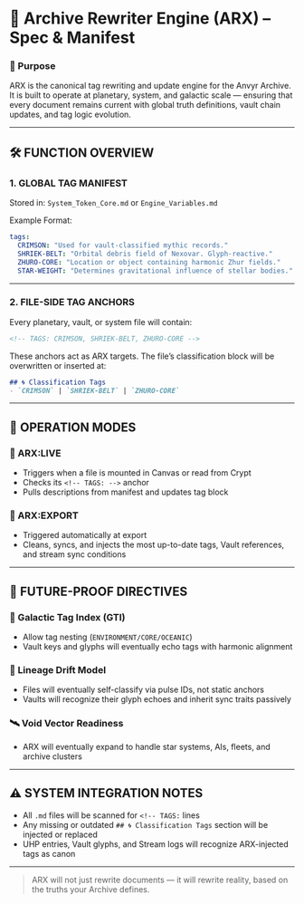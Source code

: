 # 🔁 Archive Rewriter Engine (ARX) – Spec & Manifest

### 🧠 Purpose
ARX is the canonical tag rewriting and update engine for the Anvyr Archive. It is built to operate at planetary, system, and galactic scale — ensuring that every document remains current with global truth definitions, vault chain updates, and tag logic evolution.

---

## 🛠️ FUNCTION OVERVIEW

### 1. GLOBAL TAG MANIFEST
Stored in: `System_Token_Core.md` or `Engine_Variables.md`

Example Format:
```yaml
tags:
  CRIMSON: "Used for vault-classified mythic records."
  SHRIEK-BELT: "Orbital debris field of Nexovar. Glyph-reactive."
  ZHURO-CORE: "Location or object containing harmonic Zhur fields."
  STAR-WEIGHT: "Determines gravitational influence of stellar bodies."
```

---

### 2. FILE-SIDE TAG ANCHORS

Every planetary, vault, or system file will contain:
```markdown
<!-- TAGS: CRIMSON, SHRIEK-BELT, ZHURO-CORE -->
```

These anchors act as ARX targets. The file’s classification block will be overwritten or inserted at:

```markdown
## 🌀 Classification Tags
- `CRIMSON` | `SHRIEK-BELT` | `ZHURO-CORE`
```

---

## 🔁 OPERATION MODES

### 🔹 ARX:LIVE
- Triggers when a file is mounted in Canvas or read from Crypt
- Checks its `<!-- TAGS: -->` anchor
- Pulls descriptions from manifest and updates tag block

### 🔸 ARX:EXPORT
- Triggered automatically at export
- Cleans, syncs, and injects the most up-to-date tags, Vault references, and stream sync conditions

---

## 🔐 FUTURE-PROOF DIRECTIVES

### 🌌 Galactic Tag Index (GTI)
- Allow tag nesting (`ENVIRONMENT/CORE/OCEANIC`)
- Vault keys and glyphs will eventually echo tags with harmonic alignment

### 🧬 Lineage Drift Model
- Files will eventually self-classify via pulse IDs, not static anchors
- Vaults will recognize their glyph echoes and inherit sync traits passively

### 🛰️ Void Vector Readiness
- ARX will eventually expand to handle star systems, AIs, fleets, and archive clusters

---

## ⚠️ SYSTEM INTEGRATION NOTES

- All `.md` files will be scanned for `<!-- TAGS:` lines
- Any missing or outdated `## 🌀 Classification Tags` section will be injected or replaced
- UHP entries, Vault glyphs, and Stream logs will recognize ARX-injected tags as canon

---

> ARX will not just rewrite documents — it will rewrite reality, based on the truths your Archive defines.
